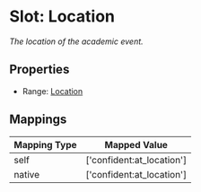 # Slot: Location
_The location of the academic event._



<!-- no inheritance hierarchy -->


## Properties

 * Range: [Location](Location.md)



## Mappings

| Mapping Type | Mapped Value |
| ---  | ---  |
| self | ['confident:at_location'] |
| native | ['confident:at_location'] |






